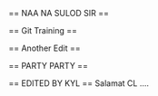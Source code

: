 == NAA NA SULOD SIR ==

== Git Training ==

== Another Edit ==

== PARTY PARTY == 

== EDITED BY KYL ==
Salamat CL
....